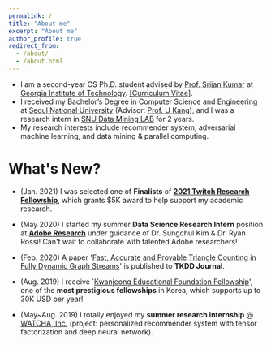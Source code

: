 ```yaml
---
permalink: /
title: "About me"
excerpt: "About me"
author_profile: true
redirect_from: 
  - /about/
  - /about.html
---
```


* I am a second-year CS Ph.D. student advised by [Prof. Srijan Kumar](https://www.cc.gatech.edu/~srijan/) at [Georgia Institute of Technology](https://www.gatech.edu/). [[Curriculum Vitae]](https://github.com/sejoonoh/sejoonoh.github.io/blob/master/files/CV_Sejoon_Oh_Dec2020.pdf).
* I received my Bachelor’s Degree in Computer Science and Engineering at [Seoul National University](http://snu.ac.kr) (Advisor: [Prof. U Kang](https://datalab.snu.ac.kr/~ukang/)), and I was a research intern in [SNU Data Mining LAB](https://datalab.snu.ac.kr/) for 2 years.
* My research interests include recommender system, adversarial machine learning, and data mining & parallel computing.


# What's New?

* (Jan. 2021) I was selected one of **Finalists** of [**2021 Twitch Research Fellowship**](https://blog.twitch.tv/en/2021/01/07/introducing-our-2021-twitch-research-fellows/), which grants $5K award to help support my academic research.

* (May 2020) I started my summer **Data Science Research Intern** position at [**Adobe Research**](https://research.adobe.com/) under guidance of Dr. Sungchul Kim & Dr. Ryan Rossi! Can't wait to collaborate with talented Adobe researchers!

* (Feb. 2020) A paper '[Fast, Accurate and Provable Triangle Counting in Fully Dynamic Graph Streams](http://dmlab.kaist.ac.kr/~kijungs/papers/thinkdTKDD2020.pdf)' is published to **TKDD Journal**.

* (Aug. 2019) I receive `[Kwanjeong Educational Foundation Fellowship](http://en.ikef.or.kr/)', one of the **most prestigious fellowships** in Korea, which supports up to 30K USD per year!

* (May~Aug. 2019) I totally enjoyed my **summer research internship** @ [WATCHA, Inc.](https://team.watcha.com/) (project: personalized recommender system with tensor factorization and deep neural network).
